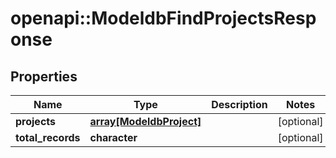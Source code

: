 # openapi::ModeldbFindProjectsResponse


## Properties
Name | Type | Description | Notes
------------ | ------------- | ------------- | -------------
**projects** | [**array[ModeldbProject]**](modeldbProject.md) |  | [optional] 
**total_records** | **character** |  | [optional] 


